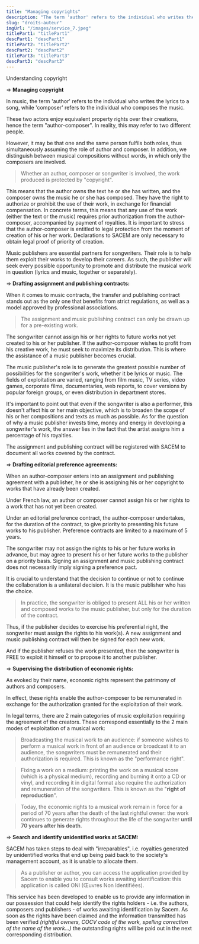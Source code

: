 ```yaml
---
title: "Managing copyrights"
description: "The term 'author' refers to the individual who writes the lyrics of a song"
slug: "droits-auteur"
imgUrl: "/images/service_7.jpeg"
titlePart1: "titlePart1"
descPart1: "descPart1"
titlePart2: "titlePart2"
descPart2: "descPart2"
titlePart3: "titlePart3"
descPart3: "descPart3"
---
```


<!-- section:start -->

Understanding copyright

  <!-- section:end -->
  <!-- section:start -->

=> **Managing copyright**

In music, the term 'author' refers to the individual who writes the lyrics to a song, while 'composer' refers to the individual who composes the music.

These two actors enjoy equivalent property rights over their creations, hence the term "author-composer". In reality, this may refer to two different people.

However, it may be that one and the same person fulfils both roles, thus simultaneously assuming the role of author and composer. In addition, we distinguish between musical compositions without words, in which only the composers are involved.

> Whether an author, composer or songwriter is involved, the work produced is protected by "copyright".

This means that the author owns the text he or she has written, and the composer owns the music he or she has composed. They have the right to authorize or prohibit the use of their work, in exchange for financial compensation. In concrete terms, this means that any use of the work (either the text or the music) requires prior authorization from the author-composer, accompanied by payment of royalties. It is important to stress that the author-composer is entitled to legal protection from the moment of creation of his or her work. Declarations to SACEM are only necessary to obtain legal proof of priority of creation.

Music publishers are essential partners for songwriters. Their role is to help them exploit their works to develop their careers. As such, the publisher will seek every possible opportunity to promote and distribute the musical work in question (lyrics and music, together or separately).

=> **Drafting assignment and publishing contracts:**

When it comes to music contracts, the transfer and publishing contract stands out as the only one that benefits from strict regulations, as well as a model approved by professional associations.

> The assignment and music publishing contract can only be drawn up for a pre-existing work.

The songwriter cannot assign his or her rights to future works not yet created to his or her publisher. If the author-composer wishes to profit from his creative work, he must seek to maximize its distribution. This is where the assistance of a music publisher becomes crucial.

The music publisher's role is to generate the greatest possible number of possibilities for the songwriter's work, whether it be lyrics or music. The fields of exploitation are varied, ranging from film music, TV series, video games, corporate films, documentaries, web reports, to cover versions by popular foreign groups, or even distribution in department stores.

It's important to point out that even if the songwriter is also a performer, this doesn't affect his or her main objective, which is to broaden the scope of his or her compositions and texts as much as possible. As for the question of why a music publisher invests time, money and energy in developing a songwriter's work, the answer lies in the fact that the artist assigns him a percentage of his royalties.

The assignment and publishing contract will be registered with SACEM to document all works covered by the contract.

=> **Drafting editorial preference agreements:**

When an author-composer enters into an assignment and publishing agreement with a publisher, he or she is assigning his or her copyright to works that have already been created.

Under French law, an author or composer cannot assign his or her rights to a work that has not yet been created.

Under an editorial preference contract, the author-composer undertakes, for the duration of the contract, to give priority to presenting his future works to his publisher. Preference contracts are limited to a maximum of 5 years.

The songwriter may not assign the rights to his or her future works in advance, but may agree to present his or her future works to the publisher on a priority basis. Signing an assignment and music publishing contract does not necessarily imply signing a preference pact.

It is crucial to understand that the decision to continue or not to continue the collaboration is a unilateral decision. It is the music publisher who has the choice.

> In practice, the songwriter is obliged to present ALL his or her written and composed works to the music publisher, but only for the duration of the contract.

Thus, if the publisher decides to exercise his preferential right, the songwriter must assign the rights to his work(s). A new assignment and music publishing contract will then be signed for each new work.

And if the publisher refuses the work presented, then the songwriter is FREE to exploit it himself or to propose it to another publisher.

=> **Supervising the distribution of economic rights:**

As evoked by their name, economic rights represent the patrimony of authors and composers.

In effect, these rights enable the author-composer to be remunerated in exchange for the authorization granted for the exploitation of their work.

In legal terms, there are 2 main categories of music exploitation requiring the agreement of the creators. These correspond essentially to the 2 main modes of exploitation of a musical work:

> Broadcasting the musical work to an audience: if someone wishes to perform a musical work in front of an audience or broadcast it to an audience, the songwriters must be remunerated and their authorization is required. This is known as the "performance right".

> Fixing a work on a medium: printing the work on a musical score (which is a physical medium), recording and burning it onto a CD or vinyl, and recording it in digital format also require the authorization and remuneration of the songwriters. This is known as the "**right of reproduction**".

> Today, the economic rights to a musical work remain in force for a period of 70 years after the death of the last rightful owner: the work continues to generate rights throughout the life of the songwriter **until 70 years after his death**.

=> **Search and identify unidentified works at SACEM:**

SACEM has taken steps to deal with "irreparables", i.e. royalties generated by unidentified works that end up being paid back to the society's management account, as it is unable to allocate them.

> As a publisher or author, you can access the application provided by Sacem to enable you to consult works awaiting identification: this application is called ONI (Œuvres Non Identifiées).

This service has been developed to enable us to provide any information in our possession that could help identify the rights holders - i.e. the authors, composers and publishers - of works awaiting identification by Sacem. As soon as the rights have been claimed and the information transmitted has been verified _(rightful owners, COCV code of the work, spelling correction of the name of the work...)_ the outstanding rights will be paid out in the next corresponding distribution.
